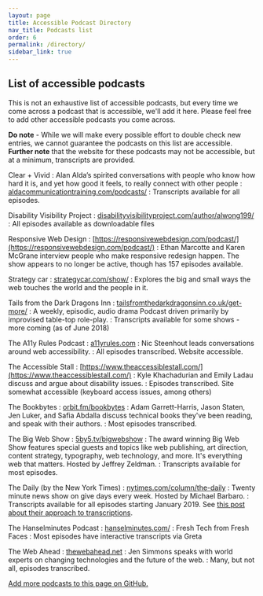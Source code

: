 ```yaml
---
layout: page
title: Accessible Podcast Directory
nav_title: Podcasts list
order: 6
permalink: /directory/
sidebar_link: true
---
```


## List of accessible podcasts

This is not an exhaustive list of accessible podcasts, but every time we come across a podcast that is accessible, we'll add it here. Please feel free to add other accessible podcasts you come across. 

**Do note** - While we will make every possible effort to double check new entries, we cannot guarantee the podcasts on this list are accessible. **Further note** that the website for these podcasts may not be accessible, but at a minimum, transcripts are provided.

Clear + Vivid
: Alan Alda’s spirited conversations with people who know how hard it is, and yet how good it feels, to really connect with other people
: [aldacommunicationtraining.com/podcasts/](http://www.aldacommunicationtraining.com/podcasts/)
: Transcripts available for all episodes.

Disability Visibility Project
: [disabilityvisibilityproject.com/<wbr>author/alwong199/](https://disabilityvisibilityproject.com/author/alwong199/)
: All episodes available as downloadable files

Responsive Web Design
: [https://responsivewebdesign.com/podcast/](https://responsivewebdesign.com/podcast/)
: Ethan Marcotte and Karen McGrane interview people who make responsive redesign happen. The show appears to no longer be active, though has 157 episodes available.

Strategy car
: [strategycar.com/show/](https://strategycar.com/show/)
: Explores the big and small ways the web touches the world and the people in it.

Tails from the Dark Dragons Inn
: [tailsfromthedarkdragonsinn.co.uk/get-more/](https://tailsfromthedarkdragonsinn.co.uk/get-more/)
: A weekly, episodic, audio drama Podcast driven primarily by improvised table-top role-play.
: Transcripts available for some shows - more coming (as of June 2018)

The A11y Rules Podcast
: [a11yrules.com](https://a11yrules.com)
: Nic Steenhout leads conversations around web accessibility.
: All episodes transcribed. Website accessible.

The Accessible Stall
: [https://www.theaccessiblestall.com/](https://www.theaccessiblestall.com/)
: Kyle Khachadurian and Emily Ladau discuss and argue about disability issues.
: Episodes transcribed. Site somewhat accessible (keyboard access issues, among others)

The Bookbytes
: [orbit.fm/bookbytes](https://www.orbit.fm/bookbytes)
: Adam Garrett-Harris, Jason Staten, Jen Luker, and Safia Abdalla discuss technical books they've been reading, and speak with their authors.
: Most episodes transcribed.

The Big Web Show
: [5by5.tv/bigwebshow](http://5by5.tv/bigwebshow)
: The award winning Big Web Show features special guests and topics like web publishing, art direction, content strategy, typography, web technology, and more. It's everything web that matters. Hosted by Jeffrey Zeldman.
: Transcripts available for most episodes.

The Daily (by the New York Times)
: [nytimes.com/column/the-daily](https://www.nytimes.com/column/the-daily)
: Twenty minute news show on give days every week. Hosted by Michael Barbaro.
: Transcripts available for all episodes starting January 2019. See [this post about their approach to transcriptions](https://open.nytimes.com/from-audio-waves-to-words-episodes-of-the-daily-now-come-with-transcripts-298ab8cb9481).

The Hanselminutes Podcast
: [hanselminutes.com/](https://hanselminutes.com/)
: Fresh Tech from Fresh Faces
: Most episodes have interactive transcripts via Greta

The Web Ahead
: [thewebahead.net](http://www.thewebahead.net)
: Jen Simmons speaks with world experts on changing technologies and the future of the web.
: Many, but not all, episodes transcribed.

[Add more podcasts to this page on GitHub.](https://github.com/podcast-accessibility/podcast-accessibility.github.io/edit/master/{{page.path}})
